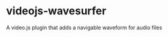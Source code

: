 videojs-wavesurfer
==================

A video.js plugin that adds a navigable waveform for audio files
